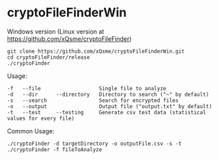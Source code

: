 # cryptoFileFinderWin

Windows version (Linux version at https://github.com/xQsme/cryptoFileFinder)

```
git clone https://github.com/xQsme/cryptoFileFinderWin.git
cd cryptoFileFinder/release
./cryptoFinder
```

Usage:
```
-f   --file                   Single file to analyze
-d   --dir      --directory   Directory to search ("~" by default)
-s   --search                 Search for encrypted files
-o   --output                 Output file ("output.txt" by default)
-t   --test     --testing     Generate csv test data (statistical values for every file)
```

Common Usage:
```
./cryptoFinder -d targetDirectory -o outputFile.csv -s -t
./cryptoFinder -f fileToAnalyze
```
